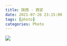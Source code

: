 ```yaml
---
title: 陕西 - 西安
date: 2021-07-26 23:15:00
tags: [photo]
categories: Photo
---
```

<img src="https://sadness96.github.io/images/blog/photo-XiAn/xianlogo.jpg"/>

<!-- more -->
<ul class="grid effect-1" id="grid">

</ul>

<link rel="stylesheet" type="text/css" href="/blog/lib/masonry/default.css" />
<link rel="stylesheet" type="text/css" href="/blog/lib/masonry/component.css" />
<script src="https://code.jquery.com/jquery-3.6.0.min.js"></script>
<script src="/blog/lib/masonry/modernizr.custom.js"></script>
<script src="/blog/lib/masonry/masonry.pkgd.min.js"></script>
<script src="/blog/lib/masonry/imagesloaded.pkgd.min.js"></script>
<script src="/blog/lib/masonry/classie.js"></script>
<script src="/blog/lib/masonry/AnimOnScroll.js"></script>
<script src="/blog/lib/masonry/ImgPreview.js"></script>

<script>
    var vOssPath = 'https://sadness.oss-cn-beijing.aliyuncs.com/';
    var vOssProcess = '?x-oss-process=image/resize,m_lfit,w_348';
    var vPhotos = [
        'images/photo-XiAn/20210717_214506.jpg',
        'images/photo-XiAn/20210717_221056.jpg',
        'images/photo-XiAn/20210717_221217.jpg',
        'images/photo-XiAn/20210725_141107.jpg',
        'images/photo-XiAn/20210725_141217.jpg',
        'images/photo-XiAn/20210725_141455.jpg',
        'images/photo-XiAn/20210725_142148.jpg',
        'images/photo-XiAn/20210725_145019.jpg',
        'images/photo-XiAn/20210725_154052.jpg',
        'images/photo-XiAn/20210725_175508.jpg',
        'images/photo-XiAn/20210725_190133.jpg',
        'images/photo-XiAn/20210725_193549.jpg',
        'images/photo-XiAn/20210725_195418.jpg',
        'images/photo-XiAn/20210725_210027.jpg',
        'images/photo-XiAn/554A8843.JPG',
        'images/photo-XiAn/554A8850.JPG',
        'images/photo-XiAn/554A8861.JPG',
        'images/photo-XiAn/554A8868.JPG',
        'images/photo-XiAn/554A8869.JPG',
        'images/photo-XiAn/554A8870.JPG',
        'images/photo-XiAn/554A8873.JPG',
        'images/photo-XiAn/554A8874.JPG',
        'images/photo-XiAn/554A8875.JPG',
        'images/photo-XiAn/554A8876.JPG',
        'images/photo-XiAn/554A8878.JPG',
        'images/photo-XiAn/554A8879.JPG',
        'images/photo-XiAn/554A8880.JPG',
        'images/photo-XiAn/554A8882.JPG',
        'images/photo-XiAn/554A8920.JPG',
        'images/photo-XiAn/554A8924.JPG',
        'images/photo-XiAn/554A8925.JPG',
        'images/photo-XiAn/554A8931.JPG',
        'images/photo-XiAn/554A8936.JPG',
        'images/photo-XiAn/554A8940.JPG',
        'images/photo-XiAn/554A8944.JPG',
        'images/photo-XiAn/554A8946.JPG',
        'images/photo-XiAn/554A8959.JPG',
        'images/photo-XiAn/554A8962.JPG',
        'images/photo-XiAn/554A8964.JPG',
        'images/photo-XiAn/554A8966.JPG',
        'images/photo-XiAn/554A8967.JPG',
        'images/photo-XiAn/554A8968.JPG',
        'images/photo-XiAn/554A8970.JPG',
        'images/photo-XiAn/554A8971.JPG',
        'images/photo-XiAn/554A8972.JPG',
        'images/photo-XiAn/554A8986.JPG',
        'images/photo-XiAn/554A8991.JPG',
        'images/photo-XiAn/554A8994.JPG',
        'images/photo-XiAn/554A9000.JPG',
        'images/photo-XiAn/554A9004.JPG',
        'images/photo-XiAn/554A9005.JPG',
        'images/photo-XiAn/554A9007.JPG',
        'images/photo-XiAn/554A9014.JPG',
        'images/photo-XiAn/554A9016.JPG',
        'images/photo-XiAn/554A9020.JPG',
        'images/photo-XiAn/554A9023.JPG',
        'images/photo-XiAn/554A9024.JPG',
        'images/photo-XiAn/554A9026.JPG',
        'images/photo-XiAn/554A9032.JPG',
        'images/photo-XiAn/554A9043.JPG',
        'images/photo-XiAn/554A9044.JPG',
        'images/photo-XiAn/554A9045.JPG',
        'images/photo-XiAn/554A9050.JPG',
        'images/photo-XiAn/554A9052.JPG',
        'images/photo-XiAn/554A9056.JPG',
        'images/photo-XiAn/554A9057.JPG',
        'images/photo-XiAn/554A9064.JPG',
        'images/photo-XiAn/554A9071.JPG',
        'images/photo-XiAn/554A9081.JPG',
        'images/photo-XiAn/554A9095.JPG',
        'images/photo-XiAn/554A9099.JPG',
        'images/photo-XiAn/554A9100.JPG',
        'images/photo-XiAn/554A9101.JPG',
        'images/photo-XiAn/554A9104.JPG',
        'images/photo-XiAn/554A9108.JPG',
        'images/photo-XiAn/554A9110.JPG',
        'images/photo-XiAn/554A9114.JPG',
        'images/photo-XiAn/554A9115.JPG',
        'images/photo-XiAn/554A9121.JPG',
        'images/photo-XiAn/554A9123.JPG',
        'images/photo-XiAn/554A9130.JPG',
        'images/photo-XiAn/554A9131.JPG',
        'images/photo-XiAn/554A9132.JPG',
        'images/photo-XiAn/554A9137.JPG',
        'images/photo-XiAn/554A9138.JPG',
        'images/photo-XiAn/554A9141.JPG',
        'images/photo-XiAn/554A9144.JPG',
        'images/photo-XiAn/554A9148.JPG',
        'images/photo-XiAn/554A9155.JPG',
        'images/photo-XiAn/554A9159.JPG',
        'images/photo-XiAn/554A9167.JPG'
    ];
    vPhotos.forEach(element => {
        $("#grid").append('<li><img class="photo" src="' + vOssPath + element + vOssProcess + '" alt="' + vOssPath + element + '" style="cursor: pointer;"></li>');
    });

    new AnimOnScroll(document.getElementById('grid'), {
        minDuration : 0.4,
        maxDuration : 0.7,
        viewportFactor : 0.2
    });
    
    $(function(){  
        $(".photo").click(function(){  
            imgShow("#outerdiv", "#innerdiv", "#bigimg", $(this));
        });  
    });  
</script>